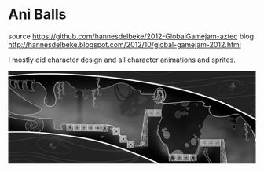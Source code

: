# Ani Balls
source https://github.com/hannesdelbeke/2012-GlobalGamejam-aztec
blog http://hannesdelbeke.blogspot.com/2012/10/global-gamejam-2012.html

I mostly did character design and all character animations and sprites.

![](https://github.com/hannesdelbeke/2012-GlobalGamejam-aztec/raw/main/source%20assets/presentation/Level_Screenshot.jpg)
